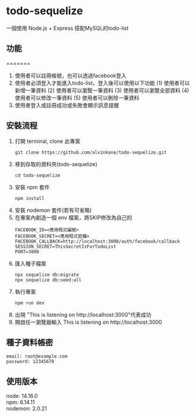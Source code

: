 # todo-sequelize
一個使用 Node.js + Express 搭配MySQL的todo-list

## 功能 

=======

1. 使用者可以註冊帳號，也可以透過facebook登入
2. 使用者必須登入才能進入todo-list，登入後可以使用以下功能
   (1) 使用者可以新增一筆資料
   (2) 使用者可以瀏覽一筆資料
   (3) 使用者可以瀏覽全部資料
   (4) 使用者可以修改一筆資料
   (5) 使用者可以刪除一筆資料
3. 使用者登入或註冊成功或失敗會顯示訊息提醒

## 安裝流程 

1. 打開 terminal, clone 此專案
   ```
   git clone https://github.com/alvinkane/todo-sequelize.git
   ```
2. 移到存取的資料夾(todo-sequelize)
   ```
   cd todo-sequelize
   ```
3. 安裝 npm 套件
   ```
   npm install
   ```
4. 安裝 nodemon 套件(若有可省略)
5. 在專案內創造一個 env 檔案，將SKIP修改為自己的
   ```
   FACEBOOK_ID=<應用程式編號>
   FACEBOOK_SECRET=<應用程式密鑰>
   FACEBOOK_CALLBACK=http://localhost:3000/auth/facebook/callback
   SESSION_SECRET=ThisSecretIsForTodoList
   PORT=3000
   ```
6. 匯入種子檔案
   ```
   npx sequelize db:migrate
   npx sequelize db:seed:all
   ```
8. 執行專案
   ```
   npm run dev
   ```
9. 出現 "This is listening on http://localhost:3000"代表成功
10. 開啟任一瀏覽器輸入 This is listening on http://localhost:3000

## 種子資料帳密
    email: root@example.com
    password: 12345678

## 使用版本
node: 14.16.0  
npm: 6.14.11  
nodemon: 2.0.21
